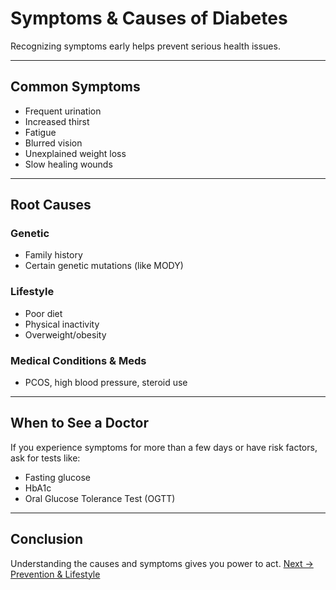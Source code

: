 # Symptoms & Causes of Diabetes

Recognizing symptoms early helps prevent serious health issues.

---

## Common Symptoms

- Frequent urination
- Increased thirst
- Fatigue
- Blurred vision
- Unexplained weight loss
- Slow healing wounds

---

## Root Causes

### Genetic
- Family history
- Certain genetic mutations (like MODY)

### Lifestyle
- Poor diet
- Physical inactivity
- Overweight/obesity

### Medical Conditions & Meds
- PCOS, high blood pressure, steroid use

---

## When to See a Doctor

If you experience symptoms for more than a few days or have risk factors, ask for tests like:
- Fasting glucose
- HbA1c
- Oral Glucose Tolerance Test (OGTT)

---

## Conclusion

Understanding the causes and symptoms gives you power to act. [Next → Prevention & Lifestyle](prevention_and_screening.md)
